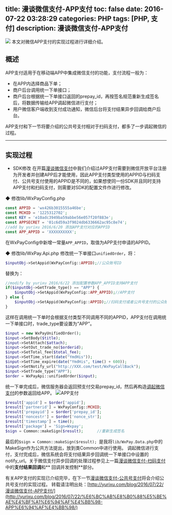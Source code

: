 title: 漫谈微信支付-APP支付
toc: false
date: 2016-07-22 03:28:29
categories: PHP
tags: [PHP, 支付] 
description: 漫谈微信支付-APP支付
---

![](http://7xrc03.com1.z0.glb.clouddn.com/%E5%BE%AE%E4%BF%A1%E6%94%AF%E4%BB%98.jpeg)
本文对微信APP支付的实现过程进行详细介绍。
<!--more-->

## 概述
APP支付适用于在移动端APP中集成微信支付的功能，支付流程一般为：
- 在APP内选择商品下单；
- 商户后台调用统一下单接口；
- 商户后台根据统一下单接口返回的prepay_id，再按签名规范重新生成签名后，将数据传输给APP调起微信进行支付；
- 用户微信客户端收到支付成功通知，微信后台将支付结果异步回调给商户后台。

APP支付和下一节将要介绍的公共号支付相对于扫码支付，都多了一步调起微信的过程。

---

## 实现过程
- SDK修改
在开篇[漫谈微信支付](http://yurixu.com/blog/2016/06/28/%E6%BC%AB%E8%B0%88%E5%BE%AE%E4%BF%A1%E6%94%AF%E4%BB%98/)中我们介绍过APP支付需要到微信开放平台注册为开发者并创建APP后才能使用，因此APP支付类型使用的APPID与扫码支付、公共号支付使用的APPID是不同的，如果想使同一份SDK并且同时支持APP支付和扫码支付，则需要对SDK的配置文件作进行修改。

◆ 修改lib/WxPayConfig.php
```php
const APPID = 'wx426b3015555a46be';
const MCHID = '1225312702';
const KEY = 'e10adc3949ba59abbe56e057f20f883e';
const APPSECRET = '01c6d59a3f9024db6336662ac95c8e74';
//add by yurixu 2016/6/20 添加APP支付对应的APPID
const APP_APPID = 'XXXXXXXXXX';
```
在WxPayConfig中新增一常量`APP_APPID`，取值为APP支付申请的APPID。

◆ 修改lib/WxPay.Api.php
修改统一下单接口`unifiedOrder`，将：
```php
$inputObj->SetAppid(WxPayConfig::APPID);//公众账号ID
```
替换为：
```php
//modify by yurixu 2016/6/22 添加配置参数APP_APPID支持APP支付
if($inputObj->GetTrade_type() == "APP") {
	$inputObj->SetAppid(WxPayConfig::APP_APPID);//APP支付
} else {
	$inputObj->SetAppid(WxPayConfig::APPID);//扫码支付或者公共号支付的公众账号ID
}
```
这样在调用统一下单时会根据支付类型不同调用不同的APPID，APP支付在调用统一下单接口时，trade_type要设置为“APP”。
```php
$input = new WxPayUnifiedOrder();
$input->SetBody($title);
$input->SetAttach($attach);
$input->SetOut_trade_no($orderid);
$input->SetTotal_fee($total_fee);
$input->SetTime_start(date("YmdHis"));
$input->SetTime_expire(date("YmdHis", time() + 600));
$input->SetNotify_url("http://XXX.com/test/WxPayCallBack");
$input->SetTrade_type("APP");
$order = WxPayApi::unifiedOrder($input);
```
统一下单完成后，微信服务器会返回预支付交易prepay_id，然后再构造[调起微信支付](https://pay.weixin.qq.com/wiki/doc/api/app/app.php?chapter=9_12&index=2)的参数返回给APP。
![APP支付](http://7xrc03.com1.z0.glb.clouddn.com/APP-%E6%8B%89%E8%B5%B7%E5%BE%AE%E4%BF%A1%E6%94%AF%E4%BB%98.png)
```php
$result['appid'] = $order['appid'];
$result['partnerid'] = WxPayConfig::MCHID;
$result['prepayid'] = $order['prepay_id'];
$result['noncestr'] = $order['nonce_str'];
$result['timestamp'] = time();
$result['package'] = 'Sign=Wxpay';
$sign = Common::makeSign($result);      //重新生成签名
```
最后的`$sign = Common::makeSign($result); `是我将`lib/WxPay.Data.php`中的MakeSign作为公共方法提出，放到类Common中进行使用。
调起微信进行支付，支付完成后，微信系统会将支付结果异步回调统一下单接口中设置的notify_url。关于微信支付异步回调的处理过程参见上一篇[漫谈微信支付-扫码支付](http://yurixu.com/blog/2016/07/15/%E6%BC%AB%E8%B0%88%E5%BE%AE%E4%BF%A1%E6%94%AF%E4%BB%98-%E6%89%AB%E7%A0%81%E6%94%AF%E4%BB%98/)中的**支付结果回调**和** 回调并发控制**部分。

有关APP支付的实现已介绍完毕，在下一节[漫谈微信支付-公共号支付](http://yurixu.com/blog/2016/06/28/漫谈微信支付-公共号支付/)将会介绍公共号支付的实现过程。
转载请注明出处：[http://yurixu.com/blog/2016/07/22/漫谈微信支付-APP支付/](http://yurixu.com/blog/2016/07/22/%E6%BC%AB%E8%B0%88%E5%BE%AE%E4%BF%A1%E6%94%AF%E4%BB%98-APP%E6%94%AF%E4%BB%98/)